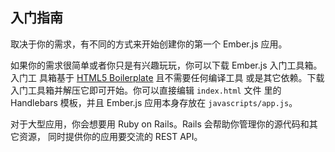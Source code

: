 ## 入门指南

取决于你的需求，有不同的方式来开始创建你的第一个 Ember.js 应用。

如果你的需求很简单或者你只是有兴趣玩玩，你可以下载 Ember.js 入门工具箱。入门工
具箱基于 [HTML5 Boilerplate](http://html5boilerplate.com/) 且不需要任何编译工具
或是其它依赖。下载入门工具箱并解压它即可开始。你可以直接编辑 `index.html` 文件
里的 Handlebars 模板，并且 Ember.js 应用本身存放在 `javascripts/app.js`。

对于大型应用，你会想要用 Ruby on Rails。Rails 会帮助你管理你的源代码和其它资源，
同时提供你的应用要交流的 REST API。
